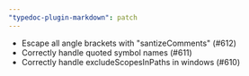 ```yaml
---
"typedoc-plugin-markdown": patch
---
```


- Escape all angle brackets with "santizeComments" (#612)
- Correctly handle quoted symbol names (#611)
- Correctly handle excludeScopesInPaths in windows (#610)

